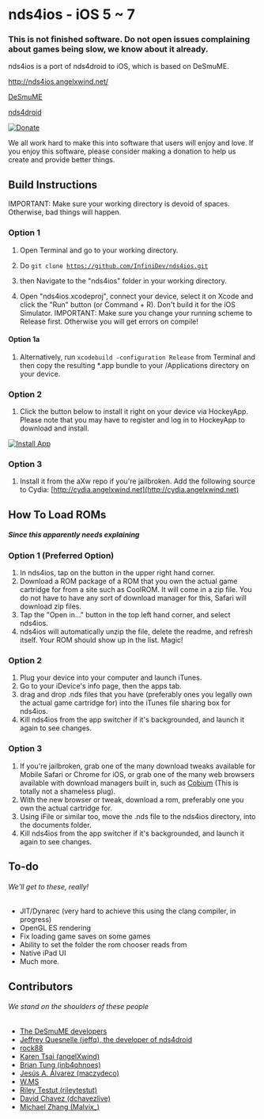 nds4ios - iOS 5 ~ 7
=======
### This is not finished software. Do not open issues complaining about games being slow, we know about it already. 

nds4ios is a port of nds4droid to iOS, which is based on DeSmuME.

http://nds4ios.angelxwind.net/

[DeSmuME](http://desmume.org/) 

[nds4droid](http://jeffq.com/blog/nds4droid/)

[![Donate](https://www.paypalobjects.com/en_US/i/btn/btn_donate_LG.gif)](https://www.paypal.com/cgi-bin/webscr?cmd=_s-xclick&hosted_button_id=MCAFUKL3CM8QQ)

We all work hard to make this into software that users will enjoy and love. If you enjoy this software, please consider making a donation to help us create and provide better things.

Build Instructions
------------------------

IMPORTANT: Make sure your working directory is devoid of spaces. Otherwise, bad things will happen.

### Option 1


1.  Open Terminal and go to your working directory.

2.  Do
<code>git clone https://github.com/InfiniDev/nds4ios.git</code>

3.  then
Navigate to the "nds4ios" folder in your working directory.

4. Open "nds4ios.xcodeproj", connect your device, select it on Xcode and click the "Run" button (or Command + R). Don't build it for the iOS Simulator. IMPORTANT: Make sure you change your running scheme to Release first. Otherwise you will get errors on compile!

#### Option 1a
1. Alternatively, run
    <code>xcodebuild -configuration Release</code>
   from Terminal and then copy the resulting *.app bundle to your /Applications directory on your device.

### Option 2

1. Click the button below to install it right on your device via HockeyApp. Please note that you may have to register and log in to HockeyApp to download and install.

[![Install App](http://northsocial.com/images/screen/apps-install-this-app-button.png)](https://rink.hockeyapp.net/recruit/85eb802da48e40fca3762f65676c1be3)

### Option 3

1. Install it from the aXw repo if you're jailbroken. Add the following source to Cydia: [http://cydia.angelxwind.net](http://cydia.angelxwind.net)

How To Load ROMs
------------------------
##### Since this apparently needs explaining

### Option 1 (Preferred Option)
1. In nds4ios, tap on the button in the upper right hand corner.
2. Download a ROM package of a ROM that you own the actual game cartridge for from a site such as CoolROM. It will come in a zip file. You do not have to have any sort of download manager for this, Safari will download zip files.
3. Tap the "Open in..." button in the top left hand corner, and select nds4ios.
4. nds4ios will automatically unzip the file, delete the readme, and refresh itself. Your ROM should show up in the list. Magic!

### Option 2
1. Plug your device into your computer and launch iTunes.
2. Go to your iDevice's info page, then the apps tab.
3. drag and drop .nds files that you have (preferably ones you legally own the actual game cartridge for) into the iTunes file sharing box for nds4ios.
4. Kill nds4ios from the app switcher if it's backgrounded, and launch it again to see changes.

### Option 3
1. If you're jailbroken, grab one of the many download tweaks available for Mobile Safari or Chrome for iOS, or grab one of the many web browsers available with download managers built in, such as [Cobium](https://itunes.apple.com/us/app/cobium-simple-browsing/id502426780?mt=8) (This is totally not a shameless plug).
2. With the new browser or tweak, download a rom, preferably one you own the actual cartridge for.
3. Using iFile or similar too, move the .nds file to the nds4ios directory, into the documents folder.
4. Kill nds4ios from the app switcher if it's backgrounded, and launch it again to see changes.



To-do
------------------------
###### We'll get to these, really!
* JIT/Dynarec (very hard to achieve this using the clang compiler, in progress)
* OpenGL ES rendering
* Fix loading game saves on some games
* Ability to set the folder the rom chooser reads from
* Native iPad UI
* Much more.

Contributors
------------------------
###### We stand on the shoulders of these people
* [The DeSmuME developers](http://desmume.org/)
* [Jeffrey Quesnelle (jeffq), the developer of nds4droid](http://jeffq.com/blog/nds4droid/)
* [rock88](http://rock88dev.blogspot.com/)
* [Karen Tsai (angelXwind)](http://angelxwind.net/)
* [Brian Tung (inb4ohnoes)](http://brian.weareflame.co/)
* [Jesús A. Álvarez (maczydeco)](http://twitter.com/maczydeco)
* [W.MS](http://github.com/w-ms/)
* [Riley Testut (rileytestut)](https://github.com/rileytestut)
* [David Chavez (dchavezlive)](http://dchavez.net)
* [Michael Zhang (Malvix_)](https://twitter.com/Malvix_)
